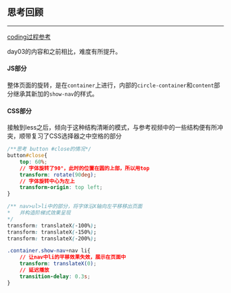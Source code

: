 ## 思考回顾
***
<a href="https://www.bilibili.com/video/BV1BN4y1j77">coding过程参考</a>

day03的内容和之前相比，难度有所提升。

#### JS部分
整体页面的旋转，是在`container`上进行，内部的`circle-container`和`content`部分继承其新加的`show-nav`的样式。

#### CSS部分
接触到less之后，倾向于这种结构清晰的模式，与参考视频中的一些结构便有所冲突，顺带复习了CSS选择器之中空格的部分

```CSS
/**思考 button #close的情况*/
button#close{
    top: 60%;
    // 字体旋转了90°，此时的位置在圆的上部，所以用top
    transform: rotate(90deg);
    // 字体旋转中心为左上
    transform-origin: top left;
}
```

```CSS
/** nav>ul>li中的部分，将字体沿X轴向左平移移出页面 
*   并构造阶梯式效果呈现
*/
transform: translateX(-100%);
transform: translateX(-150%);
transform: translateX(-200%);
```

```CSS
.container.show-nav+nav li{
    // 让nav中li的平移效果失效，展示在页面中
    transform: translateX(0);
    // 延迟播放
    transition-delay: 0.3s;
}
```